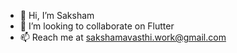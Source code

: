 - 👋 Hi, I’m Saksham
- 💞️ I’m looking to collaborate on Flutter
- 📫 Reach me at sakshamavasthi.work@gmail.com

<!---
dumaloo/dumaloo is a ✨ special ✨ repository because its `README.md` (this file) appears on your GitHub profile.
You can click the Preview link to take a look at your changes.
--->
